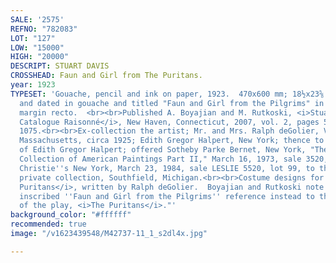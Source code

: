 ```yaml
---
SALE: '2575'
REFNO: "782083"
LOT: "127"
LOW: "15000"
HIGH: "20000"
DESCRIPT: STUART DAVIS
CROSSHEAD: Faun and Girl from The Puritans.
year: 1923
TYPESET: 'Gouache, pencil and ink on paper, 1923.  470x600 mm; 18½x23⅝ inches.  Signed
  and dated in gouache and titled "Faun and Girl from the Pilgrims" in pencil, lower
  margin recto.  <br><br>Published A. Boyajian and M. Rutkoski, <i>Stuart Davis: A
  Catalogue Raisonné</i>, New Haven, Connecticut, 2007, vol. 2, pages 524-25, number
  1075.<br><br>Ex-collection the artist; Mr. and Mrs. Ralph deGolier, Vineyard Haven,
  Massachusetts, circa 1925; Edith Gregor Halpert, New York; thence to the estate
  of Edith Gregor Halpert; offered Sotheby Parke Bernet, New York, "The Edith G. Halpert
  Collection of American Paintings Part II," March 16, 1973, sale 3520, lot 3; sold
  Christie''s New York, March 23, 1984, sale LESLIE 5520, lot 99, to the current owner,
  private collection, Southfield, Michigan.<br><br>Costume designs for the play <i>The
  Puritans</i>, written by Ralph deGolier.  Boyajian and Rutkoski note that "Although
  inscribed ''Faun and Girl from the Pilgrims'' reference instead to the actual title
  of the play, <i>The Puritans</i>."'
background_color: "#ffffff"
recommended: true
image: "/v1623439548/M42737-11_1_s2dl4x.jpg"

---
```

